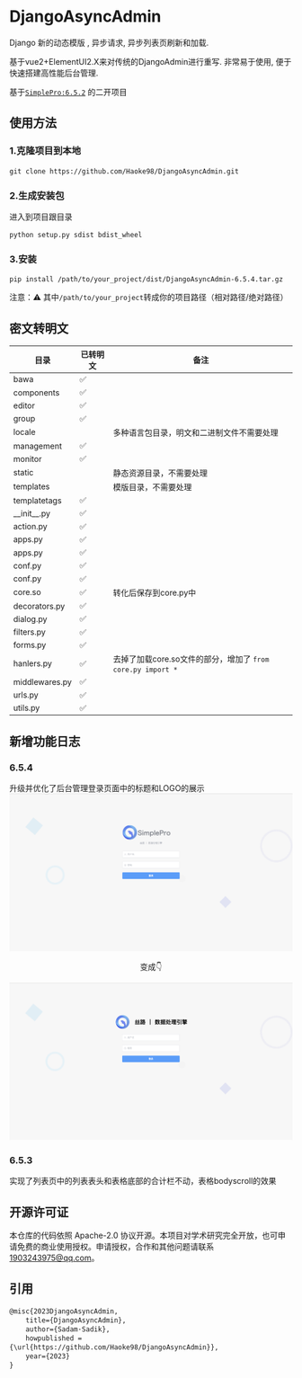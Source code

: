 # DjangoAsyncAdmin
Django 新的动态模版 , 异步请求, 异步列表页刷新和加载. 

基于vue2+ElementUI2.X来对传统的DjangoAdmin进行重写. 非常易于使用, 便于快速搭建高性能后台管理.

基于[`SimplePro:6.5.2`](https://github.com/newpanjing/simplepro) 的二开项目

## 使用方法
### 1.克隆项目到本地
```shell
git clone https://github.com/Haoke98/DjangoAsyncAdmin.git
```
### 2.生成安装包
进入到项目跟目录

```shell
python setup.py sdist bdist_wheel
```

### 3.安装

```shell
pip install /path/to/your_project/dist/DjangoAsyncAdmin-6.5.4.tar.gz
```

注意：⚠️ 其中`/path/to/your_project`转成你的项目路径（相对路径/绝对路径）

## 密文转明文

| 目录              | 已转明文 | 备注       |
|-----------------|------|----------|
| bawa            | ✅    |
| components      | ✅    |
| editor          | ✅    |
| group           | ✅    |
| locale          |      |多种语言包目录，明文和二进制文件不需要处理
| management      | ✅    |
| monitor         | ✅    |
| static          |      |静态资源目录，不需要处理
| templates       |      |模版目录，不需要处理
| templatetags    | ✅    |
| \_\_init\_\_.py | ✅    |
| action.py       | ✅    |
| apps.py         | ✅    |
| apps.py         | ✅    |
| conf.py         | ✅    |
| conf.py         | ✅    |
| core.so         | ✅    | 转化后保存到core.py中
| decorators.py   | ✅    |
| dialog.py       | ✅    |
| filters.py      | ✅    |
| forms.py        | ✅    |
| hanlers.py      | ✅    | 去掉了加载core.so文件的部分，增加了 `from core.py import *`
| middlewares.py  | ✅    |
| urls.py         | ✅    |
| utils.py        | ✅    |

## 新增功能日志

### 6.5.4

升级并优化了后台管理登录页面中的标题和LOGO的展示
![](assets/截屏2023-10-07%2005.15.43.png)
<center>变成👇</center>

![](assets/截屏2023-10-07%2005.04.21.png)

### 6.5.3

实现了列表页中的列表表头和表格底部的合计栏不动，表格bodyscroll的效果

## 开源许可证

本仓库的代码依照 Apache-2.0 协议开源。本项目对学术研究完全开放，也可申请免费的商业使用授权。申请授权，合作和其他问题请联系 <1903243975@qq.com>。

## 引用

```
@misc{2023DjangoAsyncAdmin,
    title={DjangoAsyncAdmin},
    author={Sadam·Sadik},
    howpublished = {\url{https://github.com/Haoke98/DjangoAsyncAdmin}},
    year={2023}
}
```
